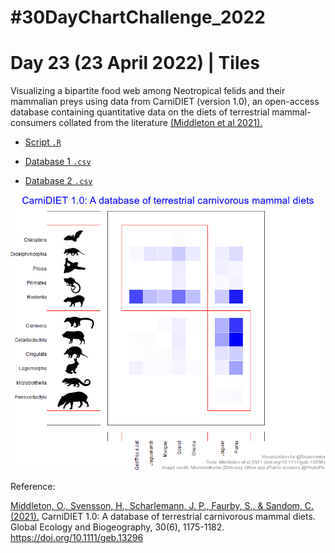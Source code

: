 # #30DayChartChallenge_2022

# Day 23 (23 April 2022) | Tiles

Visualizing a bipartite food web among Neotropical felids and their mammalian preys using data from CarniDIET (version 1.0), an open-access database containing quantitative data on the diets of terrestrial mammal-consumers collated from the literature [(Middleton et al 2021).](https://doi.org/10.1111/geb.13296) 

- [Script `.R`](https://github.com/fblpalmeira/CarniDIET/blob/main/data/30daychallenge_day23.R)

- [Database 1 `.csv`](https://github.com/fblpalmeira/CarniDIET/blob/main/data/geb13296-sup-0011-carnidiet.csv)

- [Database 2 `.csv`](https://github.com/fblpalmeira/CarniDIET/blob/main/data/geb13296-sup-0011-carnidiet2.csv)

<img src="https://github.com/fblpalmeira/CarniDIET/blob/main/data/felids_diet2.png">

Reference:

[Middleton, O., Svensson, H., Scharlemann, J. P., Faurby, S., & Sandom, C. (2021).]( https://doi.org/10.1111/geb.13296) CarniDIET 1.0: A database of terrestrial carnivorous mammal diets. Global Ecology and Biogeography, 30(6), 1175-1182. https://doi.org/10.1111/geb.13296
